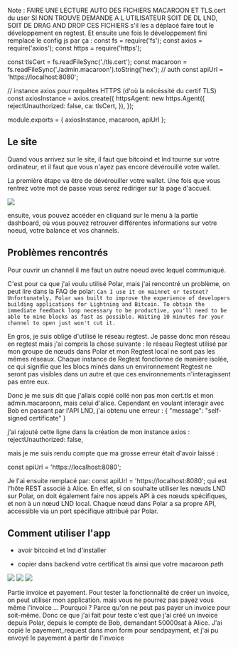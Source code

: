 Note : FAIRE UNE LECTURE AUTO DES FICHIERS MACAROON ET TLS.cert du user
SI NON TROUVE DEMANDE A L UTILISATEUR SOIT DE DL LND, SOIT DE DRAG AND DROP CES FICHIERS s'il les a déplacé
faire tout le développement en regtest. Et ensuite une fois le développement fini remplacé le config js par ça :
const fs = require('fs');
const axios = require('axios');
const https = require('https');

const tlsCert = fs.readFileSync('./tls.cert');
const macaroon = fs.readFileSync('./admin.macaroon').toString('hex');   // auth
const apiUrl = 'https://localhost:8080';

// instance axios pour requêtes HTTPS (d'où la nécéssité du certif TLS)
const axiosInstance = axios.create({
  httpsAgent: new https.Agent({
    rejectUnauthorized: false,
    ca: tlsCert,
  }),
});

module.exports = { axiosInstance, macaroon, apiUrl };

## Le site 

Quand vous arrivez sur le site, il faut que bitcoind et lnd tourne sur votre ordinateur, et il faut que vous n'ayez pas encore dévérouillé votre wallet.

La première étape va être de dévérouiller votre wallet. Une fois que vous rentrez votre mot de passe vous serez rediriger sur la page d'accueil.

<img src="Accueil.JPG">

ensuite, vous pouvez accéder en cliquand sur le menu à la partie dashboard, où vous pouvez retrouver différentes informations sur votre noeud, votre balance et vos channels.


## Problèmes rencontrés

Pour ouvrir un channel il me faut un autre noeud avec lequel communiqué.

C'est pour ca que j'ai voulu utilisé Polar, mais j'ai rencontré un problème, on peut lire dans la FAQ de polar:
`
Can I use it on mainnet or testnet?
Unfortunately, Polar was built to improve the experience of developers building applications for Lightning and Bitcoin. To obtain the immediate feedback loop necessary to be productive, you'll need to be able to mine blocks as fast as possible. Waiting 10 minutes for your channel to open just won't cut it.
`

En gros, je suis obligé d'utilisé le réseau regtest.
Je passe donc mon réseau en regtest mais j'ai compris la chose suivante :
le réseau Regtest utilisé par mon groupe de nœuds dans Polar et mon Regtest local ne sont pas les mêmes réseaux. Chaque instance de Regtest fonctionne de manière isolée, ce qui signifie que les blocs minés dans un environnement Regtest ne seront pas visibles dans un autre et que ces environnements n'interagissent pas entre eux.


Donc je me suis dit que j'allais copié collé non pas mon cert.tls et mon admin.macaroonn, mais celui d'alice. Cependant en voulant interagir avec Bob en passant par l'API LND, j'ai obtenu une erreur :
{
  "message": "self-signed certificate"
}

j'ai rajouté cette ligne dans la création de mon instance axios :
rejectUnauthorized: false,

mais je me suis rendu compte que ma grosse erreur était d'avoir laissé :

const apiUrl = 'https://localhost:8080';

Je l'ai ensuite remplacé par: const apiUrl = 'https://localhost:8080'; qui est l'hôte REST associé à Alice. En effet, si on souhaite utiliser les nœuds LND sur Polar, on doit également faire nos appels API à ces nœuds spécifiques, et non à un nœud LND local. Chaque nœud dans Polar a sa propre API, accessible via un port spécifique attribué par Polar.



## Comment utiliser l'app

- avoir bitcoind et lnd d'installer

- copier dans backend votre certificat tls ainsi que votre macaroon path


<img src ="Node_before_alice_carol_canal.JPG">
<img src="alice_open_canal_carol.JPG">
<img src ="Node_after_alice_carol_canal.JPG">




Partie invoice et payement. Pour tester la fonctionnalité de créer un invoice, on peut utiliser mon application. mais vous ne pourrez pas payez vous même l'invoice ... Pourquoi ? Parce qu'on ne peut pas payer un invoice pour soit-même. Donc ce que j'ai fait pour teste c'est que j'ai créé un invoice depuis Polar, depuis le compte de Bob, demandant 50000sat à Alice. J'ai copié le payement_request dans mon form pour sendpayment, et j'ai pu envoyé le payement à partir de l'invoice